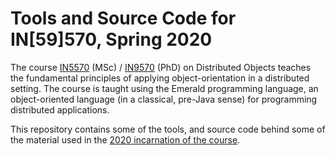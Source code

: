 # Tools and Source Code for IN[59]570, Spring 2020

The course
[IN5570](https://www.uio.no/studier/emner/matnat/ifi/IN5570/) (MSc) /
[IN9570](https://www.uio.no/studier/emner/matnat/ifi/IN9570/) (PhD) on
Distributed Objects teaches the fundamental principles of applying
object-orientation in a distributed setting. The course is taught
using the Emerald programming language, an object-oriented language
(in a classical, pre-Java sense) for programming distributed
applications.

This repository contains some of the tools, and source code behind
some of the material used in the [2020 incarnation of the
course](https://www.uio.no/studier/emner/matnat/ifi/IN5570/v20/index.html).
